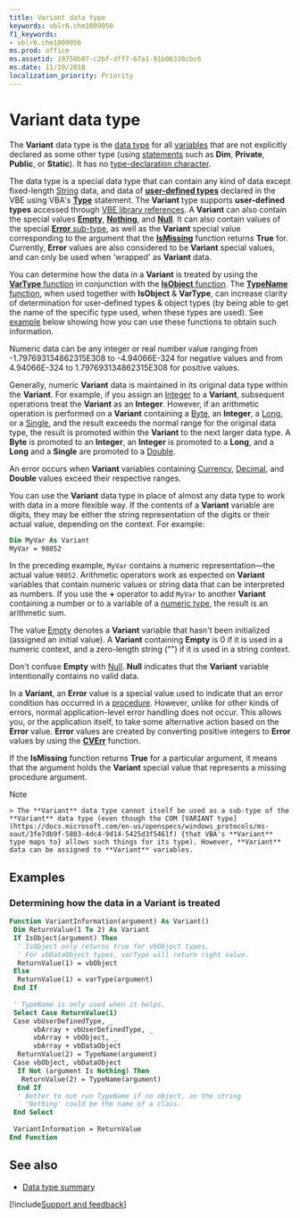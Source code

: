 ```yaml
---
title: Variant data type
keywords: vblr6.chm1009056
f1_keywords:
- vblr6.chm1009056
ms.prod: office
ms.assetid: 19750b07-c2bf-dff7-67a1-91b06338cbc6
ms.date: 11/19/2018
localization_priority: Priority
---
```



# Variant data type

The **Variant** data type is the [data type](../../Glossary/vbe-glossary.md#data-type) for all [variables](../../Glossary/vbe-glossary.md#variable) that are not explicitly declared as some other type (using [statements](../../Glossary/vbe-glossary.md#statement) such as **Dim**, **Private**, **Public**, or **Static**). It has no [type-declaration character](../../Glossary/vbe-glossary.md#type-declaration-character).

The data type is a special data type that can contain any kind of data except fixed-length [String](../../Glossary/vbe-glossary.md#string-data-type) data, and data of [**user-defined types**](../../Glossary/vbe-glossary.md#user-defined-type) declared in the VBE using VBA's [**Type**](../../reference/user-interface-help/type-statement.md) statement. The **Variant** type supports **user-defined types** accessed through [VBE library references](../../how-to/set-reference-to-a-type-library.md). A **Variant** can also contain the special values [**Empty**](../../Glossary/vbe-glossary.md#empty), [**Nothing**](../../reference/user-interface-help/nothing-keyword.md), and [**Null**](../../Glossary/vbe-glossary.md#null). It can also contain values of the special [**Error** sub-type](../../reference/user-interface-help/cverr-function.md), as well as the **Variant** special value corresponding to the argument that the [**IsMissing**](../Reference/User-Interface-Help/ismissing-function.md) function returns **True** for. Currently, **Error** values are also considered to be **Variant** special values, and can only be used when 'wrapped' as **Variant** data.

You can determine how the data in a **Variant** is treated by using the [**VarType** function](../../reference/user-interface-help/vartype-function.md) in conjunction with the [**IsObject** function](../../reference/user-interface-help/isobject-function.md). The [**TypeName** function](../../reference/user-interface-help/typename-function.md), when used together with **IsObject** & **VarType**, can increase clarity of determination for user-defined types & object types (by being able to get the name of the specific type used, when these types are used). See [example](#determining-how-the-data-in-a-variant-is-treated) below showing how you can use these functions to obtain such information.

Numeric data can be any integer or real number value ranging from -1.797693134862315E308 to -4.94066E-324 for negative values and from 4.94066E-324 to 1.797693134862315E308 for positive values. 

Generally, numeric **Variant** data is maintained in its original data type within the **Variant**. For example, if you assign an [Integer](../../Glossary/vbe-glossary.md#integer-data-type) to a **Variant**, subsequent operations treat the **Variant** as an **Integer**. However, if an arithmetic operation is performed on a **Variant** containing a [Byte](../../Glossary/vbe-glossary.md#byte-data-type), an **Integer**, a [Long](../../Glossary/vbe-glossary.md#long-data-type), or a [Single](../../Glossary/vbe-glossary.md#single-data-type), and the result exceeds the normal range for the original data type, the result is promoted within the **Variant** to the next larger data type. A **Byte** is promoted to an **Integer**, an **Integer** is promoted to a **Long**, and a **Long** and a **Single** are promoted to a [Double](../../Glossary/vbe-glossary.md#double-data-type). 

An error occurs when **Variant** variables containing [Currency](../../Glossary/vbe-glossary.md#currency-data-type), [Decimal](../../Glossary/vbe-glossary.md#decimal-data-type), and **Double** values exceed their respective ranges.

You can use the **Variant** data type in place of almost any data type to work with data in a more flexible way. If the contents of a **Variant** variable are digits, they may be either the string representation of the digits or their actual value, depending on the context. For example:

```vb
Dim MyVar As Variant 
MyVar = 98052 

```

In the preceding example, `MyVar` contains a numeric representation&mdash;the actual value `98052`. Arithmetic operators work as expected on **Variant** variables that contain numeric values or string data that can be interpreted as numbers. If you use the **+** operator to add `MyVar` to another **Variant** containing a number or to a variable of a [numeric type](../../Glossary/vbe-glossary.md#numeric-type), the result is an arithmetic sum.

The value [Empty](../../Glossary/vbe-glossary.md#empty) denotes a **Variant** variable that hasn't been initialized (assigned an initial value). A **Variant** containing **Empty** is 0 if it is used in a numeric context, and a zero-length string ("") if it is used in a string context.

Don't confuse **Empty** with [Null](../../Glossary/vbe-glossary.md#null). **Null** indicates that the **Variant** variable intentionally contains no valid data.

In a **Variant**, an **Error** value is a special value used to indicate that an error condition has occurred in a [procedure](../../Glossary/vbe-glossary.md#procedure). However, unlike for other kinds of errors, normal application-level error handling does not occur. This allows you, or the application itself, to take some alternative action based on the **Error** value. **Error** values are created by converting positive integers to **Error** values by using the **[CVErr](cverr-function.md)** function.

If the **IsMissing** function returns **True** for a particular argument, it means that the argument holds the **Variant** special value that represents a missing procedure argument.

 > [!NOTE] 
	> The **Variant** data type cannot itself be used as a sub-type of the **Variant** data type (even though the COM [VARIANT type](https://docs.microsoft.com/en-us/openspecs/windows_protocols/ms-oaut/3fe7db9f-5803-4dc4-9d14-5425d3f5461f) {that VBA's **Variant** type maps to} allows such things for its type). However, **Variant** data can be assigned to **Variant** variables.

## Examples

### Determining how the data in a Variant is treated

```vb
Function VariantInformation(argument) As Variant()
 Dim ReturnValue(1 To 2) As Variant
 If IsObject(argument) Then
  ' IsObject only returns true for vbObject types.
  ' For vbDataObject types, varType will return right value.
  ReturnValue(1) = vbObject
 Else
  ReturnValue(1) = varType(argument)
 End If
        
 ' TypeName is only used when it helps.
 Select Case ReturnValue(1)
 Case vbUserDefinedType, _
      vbArray + vbUserDefinedType, _
      vbArray + vbObject, _
      vbArray + vbDataObject
  ReturnValue(2) = TypeName(argument)
 Case vbObject, vbDataObject
  If Not (argument Is Nothing) Then
   ReturnValue(2) = TypeName(argument)
  End If
  ' Better to not run TypeName if no object, as the string
  ' 'Nothing' could be the name of a class.
 End Select
    
 VariantInformation = ReturnValue
End Function
```

## See also

- [Data type summary](data-type-summary.md)

[!include[Support and feedback](~/includes/feedback-boilerplate.md)]
